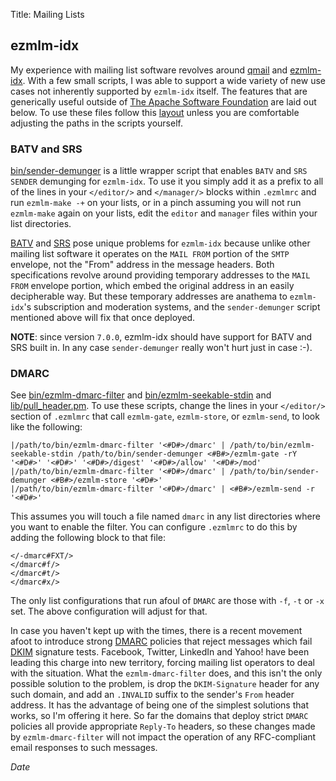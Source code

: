Title: Mailing Lists

## ezmlm-idx

My experience with mailing list software revolves around [qmail](http://cr.yp.to/qmail.html)
and [ezmlm-idx](http://untroubled.org/ezmlm/).
With a few small scripts, I was able to support a wide variety of new use cases
not inherently supported by `ezmlm-idx` itself.  The features that are generically
useful outside of [The Apache Software Foundation](http://www.apache.org) are
laid out below.  To use these files follow this [layout](files/) unless you
are comfortable adjusting the paths in the scripts yourself.


### BATV and SRS

[bin/sender-demunger](files/bin/sender-demunger) is a little wrapper script that
enables `BATV` and `SRS` `SENDER` demunging for `ezmlm-idx`.  To use it you simply
add it as a prefix to all of the lines in your `</editor/>` and `</manager/>` blocks within
`.ezmlmrc` and run `ezmlm-make -+` on your lists, or in a pinch assuming you will not 
run `ezmlm-make` again on your lists, edit the `editor` and `manager` files within
your list directories.

[BATV](http://en.wikipedia.org/wiki/Bounce_Address_Tag_Validation) and 
[SRS](http://en.wikipedia.org/wiki/Sender_Rewriting_Scheme) pose unique problems
for `ezmlm-idx` because unlike other mailing list software it operates on the 
`MAIL FROM` portion of the `SMTP` envelope, not the "From" address in the message headers.
Both specifications revolve around providing temporary addresses to the `MAIL FROM`
envelope portion, which embed the original address in an easily decipherable way.  But
these temporary addresses are anathema to `ezmlm-idx`'s subscription and moderation systems,
and the `sender-demunger` script mentioned above will fix that once deployed.

**NOTE**: since version `7.0.0`, ezmlm-idx should have support for BATV and SRS built in.
In any case `sender-demunger` really won't hurt just in case :-).

### DMARC

See [bin/ezmlm-dmarc-filter](files/bin/ezmlm-dmarc-filter) and
[bin/ezmlm-seekable-stdin](files/bin/ezmlm-seekable-stdin) and
[lib/pull_header.pm](files/lib/pull_header.pm).  To use these scripts,
change the lines in your `</editor/>` section of `.ezmlmrc` that
call `ezmlm-gate`, `ezmlm-store`, or `ezmlm-send`, to look like the following:

    |/path/to/bin/ezmlm-dmarc-filter '<#D#>/dmarc' | /path/to/bin/ezmlm-seekable-stdin /path/to/bin/sender-demunger <#B#>/ezmlm-gate -rY '<#D#>' '<#D#>' '<#D#>/digest' '<#D#>/allow' '<#D#>/mod'
    |/path/to/bin/ezmlm-dmarc-filter '<#D#>/dmarc' | /path/to/bin/sender-demunger <#B#>/ezmlm-store '<#D#>'
    |/path/to/bin/ezmlm-dmarc-filter '<#D#>/dmarc' | <#B#>/ezmlm-send -r '<#D#>'


This assumes you will touch a file named `dmarc` in any list directories where you want
to enable the filter.  You can configure `.ezmlmrc` to do this by adding the following block
to that file:

    </-dmarc#FXT/>
    </dmarc#f/>
    </dmarc#t/>
    </dmarc#x/>

The only list configurations that run afoul of `DMARC` are those with `-f`, `-t` or `-x` set.
The above configuration will adjust for that.

In case you haven't kept up with the times, there is a recent movement afoot to introduce
strong [DMARC](http://en.wikipedia.org/wiki/DMARC) policies that reject messages which
fail [DKIM](http://en.wikipedia.org/wiki/DomainKeys_Identified_Mail) signature tests.
Facebook, Twitter, LinkedIn and Yahoo! have been leading this
charge into new territory, forcing mailing list operators to deal with the situation.
What the `ezmlm-dmarc-filter` does, and this isn't the only possible solution to the problem,
is drop the `DKIM-Signature` header for any such domain, and add an `.INVALID` suffix to the
sender's `From` header address.  It has the advantage of being one of the simplest solutions that
works, so I'm offering it here.  So far the domains that deploy strict `DMARC` policies all
provide appropriate `Reply-To` headers, so these changes made by `ezmlm-dmarc-filter` will
not impact the operation of any RFC-compliant email responses to such messages.

$Date$
